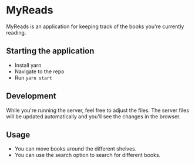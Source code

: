 # MyReads

MyReads is an application for keeping track of the books you're currently reading.

## Starting the application

* Install yarn
* Navigate to the repo
* Run `yarn start`

## Development

While you're running the server, feel free to adjust the files. The server files will be updated automatically and you'll see the changes in the browser.

## Usage

* You can move books around the different shelves.
* You can use the search option to search for different books.